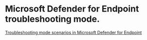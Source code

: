 Microsoft Defender for Endpoint troubleshooting mode.
==

[Troubleshooting mode scenarios in Microsoft Defender for Endpoint](https://learn.microsoft.com/en-us/microsoft-365/security/defender-endpoint/troubleshooting-mode-scenarios?view=o365-worldwide)

